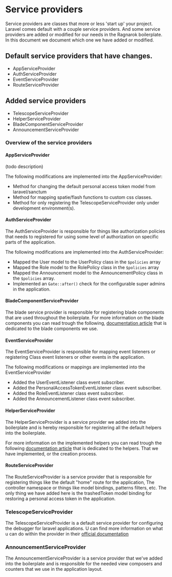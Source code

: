 # Service providers 

Service providers are classes that more or less 'start up' your project.
Laravel comes default with a couple service providers. And some service providers are added or modified 
for our needs in the Ragnarok boilerplate. In this document we document which one we have added or modified. 

## Default service providers that have changes. 

- AppServiceProvider 
- AuthServiceProvider 
- EventServiceProvider 
- RouteServiceProvider 

## Added service providers

- TelescopeServiceProvider 
- HelperServiceProvider 
- BladeComponentServiceProvider 
- AnnouncementServiceProvider

### Overview of the service providers 

#### AppServiceProvider 

(todo description)

The following modifications are implemented into the AppServiceProvider: 

- Method for changing the default personal access token model from laravel/sanctum 
- Method for mapping spatie/flash functions to custom css classes. 
- Method for only registering the TelescopeServiceProvider only under development environment(s). 

#### AuthServiceProvider 

The AuthServiceProvider is responsible for things like authorization policies that needs to registered for using 
some level of authorization on specific parts of the application. 

The following modifications are implemented into the AuthServiceProvider: 

- Mapped the User model to the UserPolicy class in the `$policies` array 
- Mapped the Role model to the RolePolicy class in the `$policies` array 
- Mapped the Announcement model to the AnnouncementPolicy class in the `$policies` array. 
- Implemented an `Gate::after()` check for the configurable super admins in the application.

#### BladeComponentServiceProvider 

The blade service provider is responsible for registering blade components that are used throughout the boilerplate.
For more information on the blade components you can read trough the following, [documentation article]() that is
dedicated to the blade components we use.

#### EventServiceProvider 

The EventServiceProvider is responsible for mapping event listeners or registering Class event listeners or other
events in the application. 

The following modifications or mappings are implemented into the EventServiceProvider 

- Added the UserEventListener class event subscriber. 
- Added the PersonalAccessTokenEventListener class event subscriber. 
- Added the RoleEventListener class event subscriber. 
- Added the AnnouncementListener class event subscriber. 

#### HelperServiceProvider 

The HelperServiceProvider is a service provider we added into the boilerplate and is hereby responsible 
for registering all the default helpers into the boilerplate. 

For more information on the implemented helpers you can read trough the following [documentation article]() that is 
dedicated to the helpers. That we have implemented, or the creation process.


#### RouteServiceProvider 

The RouteServiceProvider is a service provider that is responsible for registering things like the default "home" route
for the application, The controller namespace or things like model bindings, patterns filters, etc. The only thing we have 
added here is the trashedToken model binding for restoring a personal access token in the application. 

### TelescopeServiceProvider

The TelescopeServiceProvider is a default service provider for configuring the debugger for laravel applications. 
U can find more information on what u can do within the provider in their [official documentation](https://laravel.com/docs/8.x/telescope)

### AnnouncementServiceProvider 

The AnnouncementServiceProvider is a service provider that we've added into the boilerplate and is responsible for the needed 
view composers and counters that we use in the application layout. 
